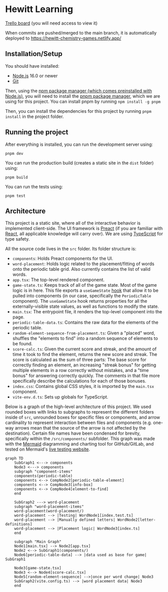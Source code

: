 # Hewitt Learning

[Trello board](https://trello.com/b/cKhbgr5G/soft-eng-project) (you will need access to view it)

When commits are pushed/merged to the main branch, it is automatically deployed to https://hewitt-chemistry-games.netlify.app/

## Installation/Setup

You should have installed:

- [Node.js](https://nodejs.org/en/) 16.0 or newer
- [Git](https://git-scm.com/)

Then, using the [npm package manager (which comes preinstalled with Node.js)](https://www.npmjs.com/package/npm), you will need to install the [pnpm package manager](https://pnpm.io/), which we are using for this project. You can install pnpm by running `npm install -g pnpm`

Then, you can install the dependencies for this project by running `pnpm install` in the project folder.

## Running the project

After everything is installed, you can run the development server using:

```
pnpm dev
```

You can run the production build (creates a static site in the `dist` folder) using:

```
pnpm build
```

You can run the tests using:

```
pnpm test
```

## Architecture

This project is a static site, where all of the interactive behavior is implemented client-side. The UI framework is [Preact](https://preactjs.com/tutorial/) (if you are familiar with [React](https://reactjs.org/), all applicable knowledge will carry over). We are using [TypeScript](https://www.typescriptlang.org/) for type safety.

All the source code lives in the `src` folder. Its folder structure is:

- `components`: Holds Preact components for the UI.
- `word-placement`: Holds logic related to the placement/fitting of words onto the periodic table grid. Also currently contains the list of valid words.
- `app.tsx`: The top-level rendered component.
- `game-state.ts`: Keeps track of all of the game state. Most of the game logic is in here. This file exports a `useGameState` [hook](https://preactjs.com/guide/v10/hooks) that allow it to be pulled into components (in our case, specifically the `PeriodicTable` component). The `useGameState` hook returns properties for all the externally-visible state values, as well as functions to modify the state.
- `main.tsx`: The entrypoint file, it renders the top-level component into the page.
- `periodic-table-data.ts`: Contains the raw data for the elements of the periodic table.
- `random-element-sequence-from-placement.ts`: Given a "placed" word, shuffles the "elements to find" into a random sequence of elements to be found.
- `score-calc.ts`: Given the current score and streak, and the amount of time it took to find the element, returns the new score and streak. The score is calculated as the sum of three parts: The base score for correctly finding an element, an increasing "streak bonus" for getting multiple elements in a row correctly without mistakes, and a "time bonus" for answering correctly quickly. The comments in that file more specifically describe the calculations for each of those bonuses.
- `index.css`: Contains global CSS styles, it is imported by the `main.tsx` component.
- `vite-env.d.ts`: Sets up globals for TypeScript.


Below is a graph of the high-level architecture of this project. We used rounded boxes with links to subgraphs to represent the different folders inside of `src`, unrounded boxes for specific files or components, and arrow cardinality to represent interaction between files and components (e.g. one-way arrows mean that the source of the arrow is not affected by the destination). Certain file names have been condensed for brevity, specifically within the `/src/components/` subfolder. This graph was made with the [Mermaid](https://mermaid.js.org/) diagramming and charting tool for GitHub/GitLab, and tested on Mermaid's [live testing website](https://mermaid.live/).

```mermaid
graph TD
    SubGraph1 <---> components
    Node3 <---> components
    subgraph "component-items"
    components(periodic-table)
    components <--> CompNode2[periodic-table-element]
    components <--> CompNode3[info-box]
    components <--> CompNode4[element-to-find]
    end

    SubGraph2 ---> word-placement
    subgraph "word-placement-items"
    word-placement(word-placement/)
    word-placement --> |Testing| WordNode1[index.test.ts]
    word-placement --> |Manually defined letters| WordNode2[letter-definitions]
    word-placement --> |Placement logic| WordNode3[index.ts]
    end

    subgraph "Main Graph"
    Node1[main.tsx] --> Node2[app.tsx]
    Node2 <--> SubGraph1(components/)
    Node6[periodic-table-data] --> |data used as base for game| SubGraph1 
    
    Node3[game-state.tsx]
    Node3 <--> Node4[score-calc.tsx]
    Node5[random-element-sequence] -->|once per word change| Node3
    SubGraph2(vite.config.ts) --> |word placement data| Node3
    end
```
